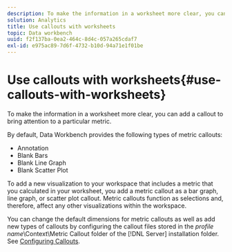 ```yaml
---
description: To make the information in a worksheet more clear, you can add a callout to bring attention to a particular metric.
solution: Analytics
title: Use callouts with worksheets
topic: Data workbench
uuid: f2f137ba-0ea2-464c-8d4c-057a265cdaf7
exl-id: e975ac89-7d6f-4732-b10d-94a71e1f01be
---
```

# Use callouts with worksheets{#use-callouts-with-worksheets}

To make the information in a worksheet more clear, you can add a callout to bring attention to a particular metric.

 By default, Data Workbench provides the following types of metric callouts:

* Annotation 
* Blank Bars 
* Blank Line Graph 
* Blank Scatter Plot

To add a new visualization to your workspace that includes a metric that you calculated in your worksheet, you add a metric callout as a bar graph, line graph, or scatter plot callout. Metric callouts function as selections and, therefore, affect any other visualizations within the workspace.

You can change the default dimensions for metric callouts as well as add new types of callouts by configuring the callout files stored in the *profile name*\Context\Metric Callout folder of the [!DNL Server] installation folder. See [Configuring Callouts](../../../../home/c-get-started/c-intf-anlys-ftrs/c-config-callouts.md#concept-f6e91e172f5e4c009245c9c549beb76a).
